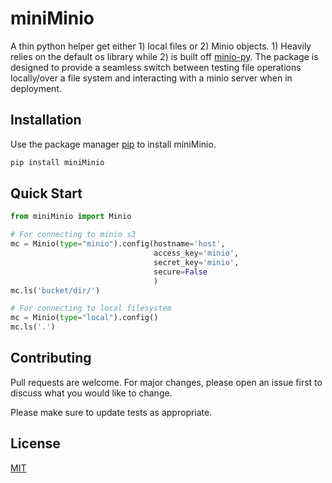 # miniMinio

A thin python helper get either 1) local files or 2) Minio objects. 1) Heavily relies on the default os library while 2) is built off [minio-py](https://github.com/minio/minio-py). The package is designed to provide a seamless switch between testing file operations locally/over a file system and interacting with a minio server when in deployment.

## Installation

Use the package manager [pip](https://pip.pypa.io/en/stable/) to install miniMinio.

```bash
pip install miniMinio
```

## Quick Start

```python
from miniMinio import Minio

# For connecting to minio s3
mc = Minio(type="minio").config(hostname='host',
                                access_key='minio',
                                secret_key='minio',
                                secure=False
                                )
mc.ls('bucket/dir/')

# For connecting to local filesystem
mc = Minio(type="local").config()
mc.ls('.')
```


## Contributing
Pull requests are welcome. For major changes, please open an issue first to discuss what you would like to change.

Please make sure to update tests as appropriate.

## License
[MIT](https://choosealicense.com/licenses/mit/) 


